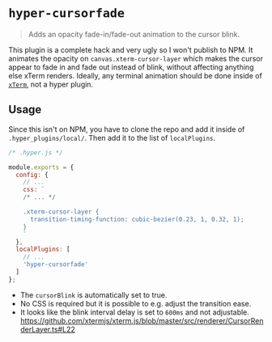# `hyper-cursorfade`
> Adds an opacity fade-in/fade-out animation to the cursor blink.

This plugin is a complete hack and very ugly so I won't publish to NPM. It animates the opacity on `canvas.xterm-cursor-layer` which makes the cursor appear to fade in and fade out instead of blink, without affecting anything else xTerm renders. Ideally, any terminal animation should be done inside of [`xTerm`](https://github.com/xtermjs/xterm.js/), not a hyper plugin.

## Usage
Since this isn't on NPM, you have to clone the repo and add it inside of `.hyper_plugins/local/`. Then add it to the list of `localPlugins`.

```js
/* .hyper.js */

module.exports = {
  config: {
    // ...
    css: `
    /* ... */

    .xterm-cursor-layer {
      transition-timing-function: cubic-bezier(0.23, 1, 0.32, 1);
    }
    `
  },
  localPlugins: [
    // ...
    'hyper-cursorfade'
  ]
};
```

- The `cursorBlink` is automatically set to true.
- No CSS is required but it is possible to e.g. adjust the transition ease.
- It looks like the blink interval delay is set to `600ms` and not adjustable.
https://github.com/xtermjs/xterm.js/blob/master/src/renderer/CursorRenderLayer.ts#L22
